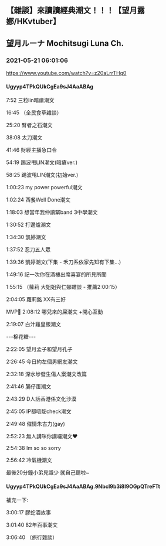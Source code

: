 ## 【雜談】來讀讀經典潮文！！！【望月露娜/HKvtuber】
## 望月ルーナ  Mochitsugi Luna Ch.
### 2021-05-21 06:01:06
https://www.youtube.com/watch?v=z20aLrrTHq0
#### Ugyyp4TPkQUkCgEa9sJ4AaABAg
7:52       三粒lin暗瘡潮文

16:45    （全民食草雜談）

25:20     腎者之石潮文

38:08     太刀潮文

41:46     財經主播急口令

54:19     踢波甩LIN潮文(暗瘡ver.)

58:25     踢波甩LIN潮文(初始ver.)

1:00:23  my power powerful潮文

1:02:24  西餐Well Done潮文

1:18:03  想當年我仲讀緊band 3中學潮文

1:30:52  打邊爐潮文

1:34:30  凱婷潮文

1:37:52  忍刀五人眾

1:39:36  凱婷潮文(下集 - 禾刀系依家先知有下集...)

1:49:16  記一次你在酒樓出席喜宴的所見所聞

1:55:15 （蘿莉 大姐姐與仁娜雜談 - 推薦2:00:15）

2:04:05  蘿莉銘 XX有三好

MVP👑  2:08:12 哪兒來的屎潮文 +開心互動

2:19:07  白汁雞皇飯潮文







---棉花糖---

2:22:05  望月孟子和望月孔子

2:26:45  今日約左個男網友潮文

2:32:18  深水埗發生傷人案潮文改篇

2:41:46  腸仔蛋潮文

2:43:29  D人話香港係文化沙漠

2:45:05  IP都唔駛check潮文

2:49:48  催情朱古力(gay)

2:52:23  無人講咪你講囉潮文♥

2:54:38  Im so so sorry

2:56:42  冷氣機潮文







最後20分鐘小弟見識少 就自己聽啦~

#### Ugyyp4TPkQUkCgEa9sJ4AaABAg.9Nbcl9b3i8l9OGpQTreFTt
補充一下:

3:00:17 膠蛇酒故事

3:01:40 82年百事潮文

3:06:40 （旅行雜談）

